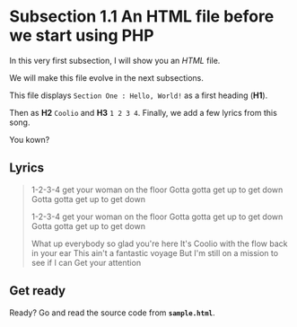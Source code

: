 # Subsection 1.1 An HTML file before we start using PHP

In this very first subsection, I will show you an _HTML_ file.

We will make this file evolve in the next subsections.

This file displays `Section One : Hello, World!` as a first heading (**H1**).

Then as **H2** `Coolio` and **H3** `1 2 3 4`. Finally, we add a few lyrics from this song.

You kown?

## Lyrics

> 1-2-3-4 get your woman on the floor
> Gotta gotta get up to get down
> Gotta gotta get up to get down
> 
> 1-2-3-4 get your woman on the floor
> Gotta gotta get up to get down
> Gotta gotta get up to get down
> 
> What up everybody so glad you're here
> It's Coolio with the flow back in your ear
> This ain't a fantastic voyage
> But I'm still on a mission to see if I can
> Get your attention

## Get ready

Ready? Go and read the source code from **`sample.html`**.